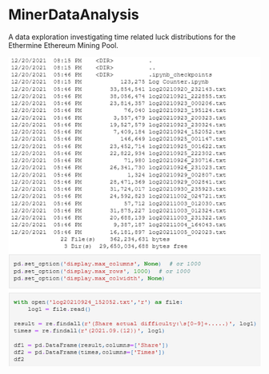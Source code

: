 # MinerDataAnalysis

A data exploration investigating time related luck distributions for the Ethermine Ethereum Mining Pool.

![ipynb](.\pool.png)
